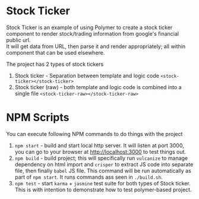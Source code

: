 # Stock Ticker

Stock Ticker is an example of using Polymer to create a stock ticker component to render stock/trading information from google's financial public url.  
It will get data from URL, then parse it and render appropriately; all within component that can be used elsewhere.

The project has 2 types of stock tickers

1. Stock ticker - Separation between template and logic code `<stock-ticker></stock-ticker>`
2. Stock ticker (raw) - both template and logic code is combined into a single file `<stock-ticker-raw></stock-ticker-raw>`

# NPM Scripts

You can execute following NPM commands to do things with the project

1. `npm start` - build and start local http server. It will listen at port 3000, you can go to your browser at [http://localhost:3000](http://localhost:3000) to test things out.
2. `npm build` - build project; this will specifically run `vulcanize` to manage dependency on html import and `crisper` to extract JS code into separate file, then finally `babel` JS file. This command will be run automatically as part of `npm start`. It runs commands ass seen in `./build.sh`.
3. `npm test` - start `karma` + `jasmine` test suite for both types of Stock ticker. This is with intention to demonstrate how to test polymer-based project.
